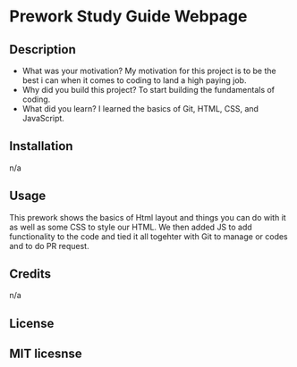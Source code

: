 # Prework Study Guide Webpage

## Description

- What was your motivation? My motivation for this project is to be the best i can when it comes to coding to land a high paying job.
- Why did you build this project? To start building the fundamentals of coding.
- What did you learn? I learned the basics of Git, HTML, CSS, and JavaScript.

## Installation

n/a

## Usage

This prework shows the basics of Html layout and things you can do with it as well as some CSS to style our HTML. We then added JS to add functionality to the code and tied it all togehter with Git to manage or codes and to do PR request.

## Credits

n/a

## License

MIT licesnse
---
